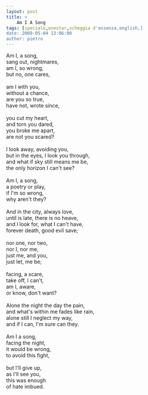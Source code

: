```yaml
---
layout: post
title: >
    Am I A Song
tags: [speciale,onestar,scheggia d'essenza,english,]
date: 2009-05-04 13:06:00
author: pietro
---
```

Am I, a song,<br/>sang out, nightmares,<br/>am I, so wrong,<br/>but no, one cares,<br/><br/>am I with you,<br/>without a chance,<br/>are you so true,<br/>have not, wrote since,<br/><br/>you cut my heart,<br/>and torn you dared,<br/>you broke me apart,<br/>are not you scared?<br/><br/>I look away, avoiding you,<br/>but in the eyes, I look you through,<br/>and what if sky still means me be,<br/>the only horizon I can't see?<br/><br/>Am I, a song,<br/>a poetry or play,<br/>if I'm so wrong,<br/>why aren't they?<br/><br/>And in the city, always love,<br/>until is late, there is no heave,<br/>and I look for, what I can't have,<br/>forever death, good evil save;<br/><br/>nor one, nor two,<br/>nor I, nor me,<br/>just me, and you,<br/>just let, me be;<br/><br/>facing, a scare,<br/>take off, I can't,<br/>am I, aware,<br/>or know, don't want?<br/><br/>Alone the night the day the pain,<br/>and what's within me fades like rain,<br/>alone still I neglect my way,<br/>and if I can, I'm sure can they.<br/><br/>Am I a song,<br/>facing the night,<br/>it would be wrong,<br/>to avoid this fight,<br/><br/>but I'll give up,<br/>as I'll see you,<br/>this was enough<br/>of hate imbued.

